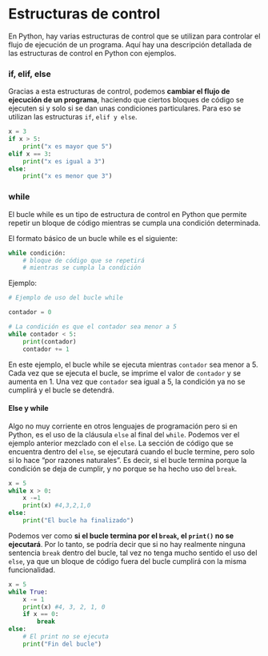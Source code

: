 # Estructuras de control

En Python, hay varias estructuras de control que se utilizan para controlar el flujo de ejecución de un programa. Aquí hay una descripción detallada de las estructuras de control en Python con ejemplos.

### if, elif, else

Gracias a esta estructuras de control, podemos **cambiar el flujo de ejecución de un programa**, haciendo que ciertos bloques de código se ejecuten si y solo si se dan unas condiciones particulares. Para eso se utilizan las estructuras `if`, `elif y else`.

```python
x = 3
if x > 5:
    print("x es mayor que 5")
elif x == 3:
    print("x es igual a 3")
else:
    print("x es menor que 3")
```

### while

El bucle while es un tipo de estructura de control en Python que permite repetir un bloque de código mientras se cumpla una condición determinada.

El formato básico de un bucle while es el siguiente:

```python
while condición:
    # bloque de código que se repetirá
    # mientras se cumpla la condición
```

Ejemplo:

```python
# Ejemplo de uso del bucle while

contador = 0

# La condición es que el contador sea menor a 5
while contador < 5:
    print(contador)
    contador += 1
```

En este ejemplo, el bucle while se ejecuta mientras `contador` sea menor a 5. Cada vez que se ejecuta el bucle, se imprime el valor de `contador` y se aumenta en 1. Una vez que `contador` sea igual a 5, la condición ya no se cumplirá y el bucle se detendrá.

#### Else y while <a href="#else-y-while" id="else-y-while"></a>

Algo no muy corriente en otros lenguajes de programación pero si en Python, es el uso de la cláusula `else` al final del `while`. Podemos ver el ejemplo anterior mezclado con el `else`. La sección de código que se encuentra dentro del `else`, se ejecutará cuando el bucle termine, pero solo si lo hace “por razones naturales”. Es decir, si el bucle termina porque la condición se deja de cumplir, y no porque se ha hecho uso del `break`.

```python
x = 5
while x > 0:
    x -=1
    print(x) #4,3,2,1,0
else:
    print("El bucle ha finalizado")
```

Podemos ver como **si el bucle termina por el `break`, el `print()` no se ejecutará**. Por lo tanto, se podría decir que si no hay realmente ninguna sentencia `break` dentro del bucle, tal vez no tenga mucho sentido el uso del `else`, ya que un bloque de código fuera del bucle cumplirá con la misma funcionalidad.

```python
x = 5
while True:
    x -= 1
    print(x) #4, 3, 2, 1, 0
    if x == 0:
        break
else:
    # El print no se ejecuta
    print("Fin del bucle")
```
